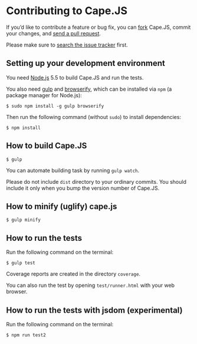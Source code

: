 # Contributing to Cape.JS

If you’d like to contribute a feature or bug fix,
you can [fork](https://help.github.com/articles/fork-a-repo/) Cape.JS,
commit your changes,
and [send a pull request](https://help.github.com/articles/using-pull-requests/).

Please make sure to [search the issue tracker](https://github.com/capejs/Cape.JS/issues) first.

## Setting up your development environment

You need [Node.js](https://nodejs.org/) 5.5 to build Cape.JS and run the tests.

You also need [gulp](http://gulpjs.com/) and [browserify](http://browserify.org/),
which can be installed via `npm` (a package manager for Node.js):

```shell
$ sudo npm install -g gulp browserify
```

Then run the following command (without `sudo`) to install dependencies:

```shell
$ npm install
```

## How to build Cape.JS

```shell
$ gulp
```

You can automate building task by running `gulp watch`.

Please do not include `dist` directory to your ordinary commits.
You should include it only when you bump the version number of Cape.JS.

## How to minify (uglify) cape.js

```shell
$ gulp minify
```

## How to run the tests

Run the following command on the terminal:

```shell
$ gulp test
```

Coverage reports are created in the directory `coverage`.

You can also run the test by opening `test/runner.html` with your web browser.

## How to run the tests with jsdom (experimental)

Run the following command on the terminal:

```shell
$ npm run test2
```
